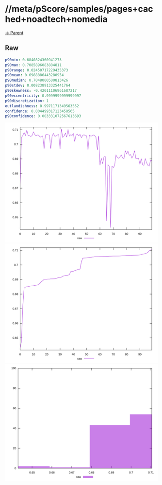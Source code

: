 
# //meta/pScore/samples/pages+cached+noadtech+nomedia

[→ Parent](../..)


## Raw


```yaml
p90min: 0.6840824360941273
p90max: 0.7085896083884811
p90range: 0.02450717229435373
p90mean: 0.6988886443280954
p90median: 0.7048000500813426
p90stdev: 0.008238913325441764
p90skewness: -0.42011106961687217
p90eccentricity: 0.9999999999999997
p90discretization: 1
outlandishness: 0.9971171349563552
confidence: 0.004499317123458565
p90confidence: 0.003331072567613693

```

![PLOT: raw-values](./raw/values.svg)![PLOT: raw-sorted](./raw/sorted.svg)![PLOT: raw-histogram](./raw/histogram.svg)